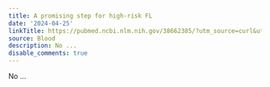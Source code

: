 ```yaml
---
title: A promising step for high-risk FL
date: '2024-04-25'
linkTitle: https://pubmed.ncbi.nlm.nih.gov/38662385/?utm_source=curl&utm_medium=rss&utm_campaign=journals&utm_content=7603509&fc=None&ff=20240426181351&v=2.18.0.post9+e462414
source: Blood
description: No ...
disable_comments: true
---
```

No ...